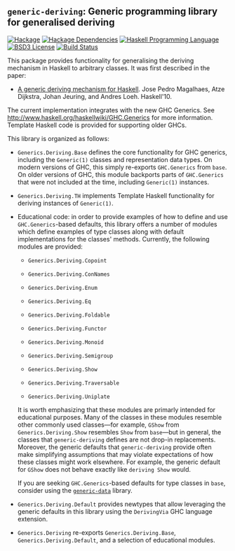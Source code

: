 ## `generic-deriving`: Generic programming library for generalised deriving
[![Hackage](https://img.shields.io/hackage/v/generic-deriving.svg)][Hackage: generic-deriving]
[![Hackage Dependencies](https://img.shields.io/hackage-deps/v/generic-deriving.svg)](http://packdeps.haskellers.com/reverse/generic-deriving)
[![Haskell Programming Language](https://img.shields.io/badge/language-Haskell-blue.svg)][Haskell.org]
[![BSD3 License](http://img.shields.io/badge/license-BSD3-brightgreen.svg)][tl;dr Legal: BSD3]
[![Build Status](https://github.com/dreixel/generic-deriving/workflows/Haskell-CI/badge.svg)](https://github.com/dreixel/generic-deriving/actions?query=workflow%3AHaskell-CI)

[Hackage: generic-deriving]:
  http://hackage.haskell.org/package/generic-deriving
  "generic-deriving package on Hackage"
[Haskell.org]:
  http://www.haskell.org
  "The Haskell Programming Language"
[tl;dr Legal: BSD3]:
  https://tldrlegal.com/license/bsd-3-clause-license-%28revised%29
  "BSD 3-Clause License (Revised)"

This package provides functionality for generalising the deriving mechanism
in Haskell to arbitrary classes. It was first described in the paper:

* [A generic deriving mechanism for Haskell](http://dreixel.net/research/pdf/gdmh.pdf).
  Jose Pedro Magalhaes, Atze Dijkstra, Johan Jeuring, and Andres Loeh. Haskell'10.

The current implementation integrates with the new GHC Generics. See
http://www.haskell.org/haskellwiki/GHC.Generics for more information.
Template Haskell code is provided for supporting older GHCs.

This library is organized as follows:

* `Generics.Deriving.Base` defines the core functionality for GHC generics,
  including the `Generic(1)` classes and representation data types.
  On modern versions of GHC, this simply re-exports `GHC.Generics` from
  `base`. On older versions of GHC, this module backports parts of
  `GHC.Generics` that were not included at the time, including `Generic(1)`
  instances.

* `Generics.Deriving.TH` implements Template Haskell functionality for
  deriving instances of `Generic(1)`.

* Educational code: in order to provide examples of how to define and use
  `GHC.Generics`-based defaults, this library offers a number of modules
  which define examples of type classes along with default implementations
  for the classes' methods. Currently, the following modules are provided:

  * `Generics.Deriving.Copoint`

  * `Generics.Deriving.ConNames`

  * `Generics.Deriving.Enum`

  * `Generics.Deriving.Eq`

  * `Generics.Deriving.Foldable`

  * `Generics.Deriving.Functor`

  * `Generics.Deriving.Monoid`

  * `Generics.Deriving.Semigroup`

  * `Generics.Deriving.Show`

  * `Generics.Deriving.Traversable`

  * `Generics.Deriving.Uniplate`

  It is worth emphasizing that these modules are primarly intended for
  educational purposes. Many of the classes in these modules resemble other
  commonly used classes—for example, `GShow` from `Generics.Deriving.Show`
  resembles `Show` from `base`—but in general, the classes that
  `generic-deriving` defines are not drop-in replacements. Moreover, the
  generic defaults that `generic-deriving` provide often make simplifying
  assumptions that may violate expectations of how these classes might work
  elsewhere. For example, the generic default for `GShow` does not behave
  exactly like `deriving Show` would.

  If you are seeking `GHC.Generics`-based defaults for type classes in
  `base`, consider using the
  [`generic-data`](http://hackage.haskell.org/package/generic-data) library.

* `Generics.Deriving.Default` provides newtypes that allow leveraging the
  generic defaults in this library using the `DerivingVia` GHC language
  extension.

* `Generics.Deriving` re-exports `Generics.Deriving.Base`,
  `Generics.Deriving.Default`, and a selection of educational modules.
